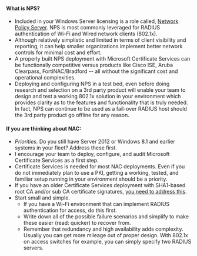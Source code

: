 #### What is NPS?
- Included in your Windows Server licensing is a role called, [Network Policy Server](https://learn.microsoft.com/en-us/windows-server/networking/technologies/nps/nps-top).  NPS is most commonly leveraged for RADIUS authentication of Wi-Fi and Wired network clients (802.1x).  
- Although relatively simplistic and limited in terms of client visibility and reporting, it can help smaller organizations implement better network controls for minimal cost and effort.  
- A properly built NPS deployment with Microsoft Certificate Services can be functionally competitive versus products like Cisco ISE, Aruba Clearpass, FortiNAC/Bradford -- all without the significant cost and operational complexities.  
- Deploying and configuring NPS in a test bed, even before doing research and selection on a 3rd party product will enable your team to design and test a working 802.1x solution in your environment which provides clarity as to the features and functionality that is truly needed.  In fact, NPS can continue to be used as a fail-over RADIUS host should the 3rd party product go offline for any reason.
  
#### If you are thinking about NAC:
- *Priorities.*  Do you still have Server 2012 or Windows 8.1 and earlier systems in your fleet?  Address these first.  
- I encourage your team to deploy, configure, and audit Microsoft Certificate Services as a first step.  
- Certificate Services is needed for most NAC deployments.  Even if you do not immediately plan to use a PKI, getting a working, tested, and familiar setup running in your environment should be a priority.  
- If you have an older Certificate Services deployment with SHA1-based root CA and/or sub CA certificate signatures, [you need to address this](https://techcommunity.microsoft.com/t5/ask-the-directory-services-team/sha1-key-migration-to-sha256-for-a-two-tier-pki-hierarchy/ba-p/400338).  
- Start small and simple.  
  - If you have a Wi-Fi environment that can implement RADIUS authentication for access, do this first.  
  - Write down all of the possible failure scenarios and simplify to make these easier (read: quicker) to recover from.  
  - Remember that redundancy and high availability adds complexity.  Usually you can get more mileage out of proper design.  With 802.1x on access switches for example, you can simply specify two RADIUS servers.  
